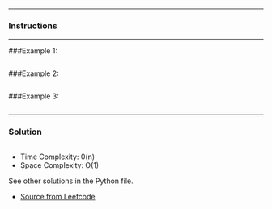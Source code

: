 # 

---
### Instructions

---

###Example 1:

```py

```
###Example 2:
```py
```

###Example 3:
```py
```
---

### Solution

```py
```

* Time Complexity: 0(n)
* Space Complexity: O(1)


See other solutions in the Python file.


* [Source from Leetcode]()




